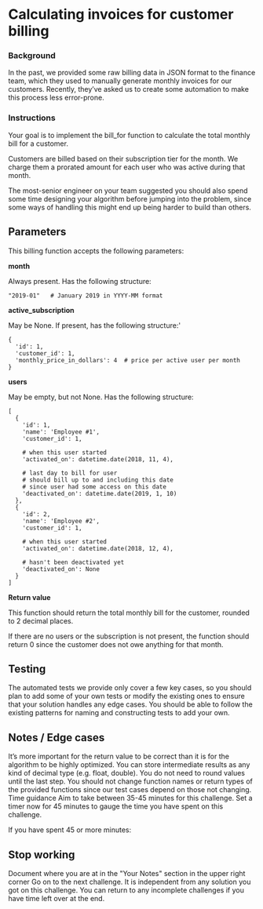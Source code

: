 # Calculating invoices for customer billing

### Background

In the past, we provided some raw billing data in JSON format to the finance team, which they used to manually generate
monthly invoices for our customers. Recently, they’ve asked us to create some automation to make this process less
error-prone.

### Instructions

Your goal is to implement the bill_for function to calculate the total monthly bill for a customer.

Customers are billed based on their subscription tier for the month. We charge them a prorated amount for each user who
was active during that month.

The most-senior engineer on your team suggested you should also spend some time designing your algorithm before jumping
into the problem, since some ways of handling this might end up being harder to build than others.

## Parameters

This billing function accepts the following parameters:

**month**

Always present. Has the following structure:

```
"2019-01"   # January 2019 in YYYY-MM format
```

**active_subscription**

May be None. If present, has the following structure:'

```
{
  'id': 1,
  'customer_id': 1,
  'monthly_price_in_dollars': 4  # price per active user per month
}
```

**users**

May be empty, but not None. Has the following structure:

```
[
  {
    'id': 1,
    'name': 'Employee #1',
    'customer_id': 1,

    # when this user started
    'activated_on': datetime.date(2018, 11, 4),

    # last day to bill for user
    # should bill up to and including this date
    # since user had some access on this date
    'deactivated_on': datetime.date(2019, 1, 10)
  },
  {
    'id': 2,
    'name': 'Employee #2',
    'customer_id': 1,

    # when this user started
    'activated_on': datetime.date(2018, 12, 4),

    # hasn't been deactivated yet
    'deactivated_on': None
  }
]
```

**Return value**

This function should return the total monthly bill for the customer, rounded to 2 decimal places.

If there are no users or the subscription is not present, the function should return 0 since the customer does not owe
anything for that month.

## Testing

The automated tests we provide only cover a few key cases, so you should plan to add some of your own tests or modify
the existing ones to ensure that your solution handles any edge cases. You should be able to follow the existing
patterns for naming and constructing tests to add your own.

## Notes / Edge cases

It’s more important for the return value to be correct than it is for the algorithm to be highly optimized.
You can store intermediate results as any kind of decimal type (e.g. float, double). You do not need to round values
until the last step.
You should not change function names or return types of the provided functions since our test cases depend on those not
changing.
Time guidance
Aim to take between 35-45 minutes for this challenge. Set a timer now for 45 minutes to gauge the time you have spent on
this challenge.

If you have spent 45 or more minutes:

## Stop working

Document where you are at in the "Your Notes" section in the upper right corner
Go on to the next challenge. It is independent from any solution you got on this challenge.
You can return to any incomplete challenges if you have time left over at the end.
